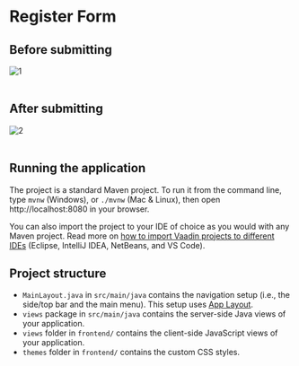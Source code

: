 # Register Form

## Before submitting
![1](https://github.com/Sadaf-A/learning-vaadin/assets/119438857/dbc8c6cb-e360-4932-aa26-615ae98ba4ad) 
<br>
<br>

## After submitting
![2](https://github.com/Sadaf-A/learning-vaadin/assets/119438857/35e0c4ee-dceb-4195-bdb1-1a0f13e74b70)
<br>
<br>

## Running the application

The project is a standard Maven project. To run it from the command line,
type `mvnw` (Windows), or `./mvnw` (Mac & Linux), then open
http://localhost:8080 in your browser.

You can also import the project to your IDE of choice as you would with any
Maven project. Read more on [how to import Vaadin projects to different IDEs](https://vaadin.com/docs/latest/guide/step-by-step/importing) (Eclipse, IntelliJ IDEA, NetBeans, and VS Code).

## Project structure

- `MainLayout.java` in `src/main/java` contains the navigation setup (i.e., the
  side/top bar and the main menu). This setup uses
  [App Layout](https://vaadin.com/docs/components/app-layout).
- `views` package in `src/main/java` contains the server-side Java views of your application.
- `views` folder in `frontend/` contains the client-side JavaScript views of your application.
- `themes` folder in `frontend/` contains the custom CSS styles.


